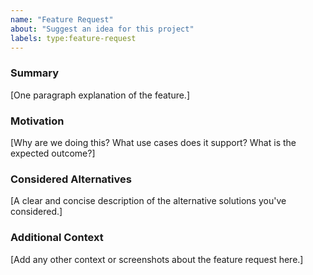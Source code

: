 ```yaml
---
name: "Feature Request"
about: "Suggest an idea for this project"
labels: type:feature-request
---
```


<!--

Do you want to ask a QUESTION? Are you looking for SUPPORT?
We're happy to help you via our support channels! Please read: https://github.com/cryptomator/cryptomator-android/blob/master/SUPPORT.md

By filing a feature request, you are expected to comply with our code of conduct: https://github.com/cryptomator/cryptomator-android/blob/master/CODE_OF_CONDUCT.md

Of course, we also expect you to search for existing similar feature requests first! ;)

-->

### Summary

[One paragraph explanation of the feature.]

### Motivation

[Why are we doing this? What use cases does it support? What is the expected outcome?]

### Considered Alternatives

[A clear and concise description of the alternative solutions you've considered.]

### Additional Context

[Add any other context or screenshots about the feature request here.]